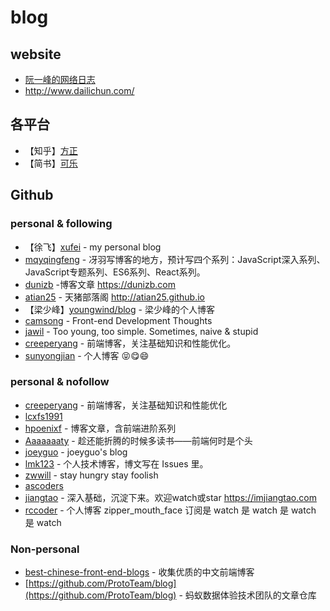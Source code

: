 # blog

## website
- [阮一峰的网络日志](http://www.ruanyifeng.com/blog/archives.html)
- http://www.dailichun.com/

## 各平台

- 【知乎】[方正](https://www.zhihu.com/people/fang-zheng-3-34/posts)
- 【简书】[可乐](https://www.jianshu.com/u/4152d9aab276)

## Github
### personal & following

- 【徐飞】[xufei](https://github.com/xufei/blog) - my personal blog
- [mqyqingfeng](https://github.com/mqyqingfeng/Blog) - 冴羽写博客的地方，预计写四个系列：JavaScript深入系列、JavaScript专题系列、ES6系列、React系列。
- [dunizb](https://github.com/dunizb/blog) -博客文章 https://dunizb.com
- [atian25](https://github.com/atian25/blog) - 天猪部落阁 http://atian25.github.io
- 【梁少峰】[youngwind/blog](https://github.com/youngwind/blog) - 梁少峰的个人博客
- [camsong](https://github.com/camsong/blog/issues) - Front-end Development Thoughts
- [jawil](https://github.com/jawil/blog/issues) - Too young, too simple. Sometimes, naive & stupid 
- [creeperyang](https://github.com/creeperyang/blog/issues/18) - 前端博客，关注基础知识和性能优化。
- [sunyongjian](https://github.com/sunyongjian/blog/issues) - 个人博客 :stuck_out_tongue_closed_eyes::yum::smile:

### personal & nofollow

- [creeperyang](https://github.com/creeperyang/blog/issues) - 前端博客，关注基础知识和性能优化
- [lcxfs1991](https://github.com/lcxfs1991/blog)
- [hpoenixf](https://github.com/hpoenixf/hpoenixf.github.io) - 博客文章，含前端进阶系列
- [Aaaaaaaty](https://github.com/Aaaaaaaty/blog) - 趁还能折腾的时候多读书——前端何时是个头
- [joeyguo](https://github.com/joeyguo/blog) - joeyguo's blog
- [lmk123](https://github.com/lmk123/blog/issues) - 个人技术博客，博文写在 Issues 里。
- [zwwill](https://github.com/zwwill/blog/issues) - stay hungry stay foolish
- [ascoders](https://github.com/ascoders/blog/issues) 
- [jiangtao](https://github.com/jiangtao/blog) - 深入基础，沉淀下来。欢迎watch或star https://imjiangtao.com
- [rccoder](https://github.com/rccoder/blog/issues) - 个人博客 zipper_mouth_face 订阅是 watch 是 watch 是 watch 是 watch

### Non-personal

- [best-chinese-front-end-blogs](https://github.com/FrankFang/best-chinese-front-end-blogs) - 收集优质的中文前端博客
- [https://github.com/ProtoTeam/blog](https://github.com/ProtoTeam/blog) - 蚂蚁数据体验技术团队的文章仓库 
